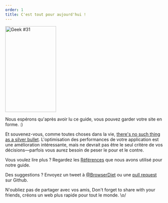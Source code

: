 ```yaml
---
order: 1
title: C'est tout pour aujourd'hui !
---
```


<div class="img-right">
  <img id="geek-31" class="icos-geek" src="http://browserdiet.com/img/31.png" alt="Geek #31" width="162" height="275" />
</div>

Nous espérons qu'après avoir lu ce guide, vous pouvez garder votre site en forme. :)

Et souvenez-vous, comme toutes choses dans la vie, [there's no such thing as a silver bullet](http://www.cs.nott.ac.uk/~cah/G51ISS/Documents/NoSilverBullet.html). L'optimisation des performances de votre application est une amélioration intéressante, mais ne devrait pas être le seul critère de vos décisions&mdash;parfois vous aurez besoin de peser le pour et le contre.

Vous voulez lire plus ? Regardez les [Références](https://github.com/zenorocha/browser-diet/wiki/References) que nous avons utilisé pour notre guide.

Des suggestions ? Envoyez un tweet à [@BrowserDiet](http://twitter.com/browserdiet/) ou une [pull request](https://github.com/zenorocha/browser-diet) sur Github.

N'oubliez pas de partager avec vos amis, Don't forget to share with your friends, créons un web plus rapide pour tout le monde. \o/
